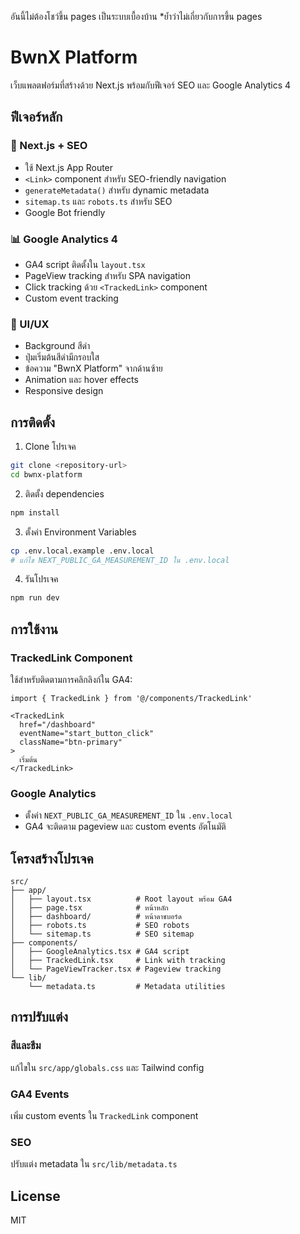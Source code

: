 อันนี้ไม่ต้องโชว์ขึ้น pages เป็นระบบเบื้องบ้าน *ย้ำว่าไม่เกี่ยวกับการขึ้น pages
# BwnX Platform

เว็บแพลตฟอร์มที่สร้างด้วย Next.js พร้อมกับฟีเจอร์ SEO และ Google Analytics 4

## ฟีเจอร์หลัก

### 🚀 Next.js + SEO
- ใช้ Next.js App Router
- `<Link>` component สำหรับ SEO-friendly navigation
- `generateMetadata()` สำหรับ dynamic metadata
- `sitemap.ts` และ `robots.ts` สำหรับ SEO
- Google Bot friendly

### 📊 Google Analytics 4
- GA4 script ติดตั้งใน `layout.tsx`
- PageView tracking สำหรับ SPA navigation
- Click tracking ด้วย `<TrackedLink>` component
- Custom event tracking

### 🎨 UI/UX
- Background สีดำ
- ปุ่มเริ่มต้นสีดำมีกรอบใส
- ข้อความ "BwnX Platform" จากด้านซ้าย
- Animation และ hover effects
- Responsive design

## การติดตั้ง

1. Clone โปรเจค
```bash
git clone <repository-url>
cd bwnx-platform
```

2. ติดตั้ง dependencies
```bash
npm install
```

3. ตั้งค่า Environment Variables
```bash
cp .env.local.example .env.local
# แก้ไข NEXT_PUBLIC_GA_MEASUREMENT_ID ใน .env.local
```

4. รันโปรเจค
```bash
npm run dev
```

## การใช้งาน

### TrackedLink Component
ใช้สำหรับติดตามการคลิกลิงก์ใน GA4:

```tsx
import { TrackedLink } from '@/components/TrackedLink'

<TrackedLink 
  href="/dashboard" 
  eventName="start_button_click"
  className="btn-primary"
>
  เริ่มต้น
</TrackedLink>
```

### Google Analytics
- ตั้งค่า `NEXT_PUBLIC_GA_MEASUREMENT_ID` ใน `.env.local`
- GA4 จะติดตาม pageview และ custom events อัตโนมัติ

## โครงสร้างโปรเจค

```
src/
├── app/
│   ├── layout.tsx          # Root layout พร้อม GA4
│   ├── page.tsx            # หน้าหลัก
│   ├── dashboard/          # หน้าดาชบอร์ด
│   ├── robots.ts           # SEO robots
│   └── sitemap.ts          # SEO sitemap
├── components/
│   ├── GoogleAnalytics.tsx # GA4 script
│   ├── TrackedLink.tsx     # Link with tracking
│   └── PageViewTracker.tsx # Pageview tracking
└── lib/
    └── metadata.ts         # Metadata utilities
```

## การปรับแต่ง

### สีและธีม
แก้ไขใน `src/app/globals.css` และ Tailwind config

### GA4 Events
เพิ่ม custom events ใน `TrackedLink` component

### SEO
ปรับแต่ง metadata ใน `src/lib/metadata.ts`

## License

MIT
